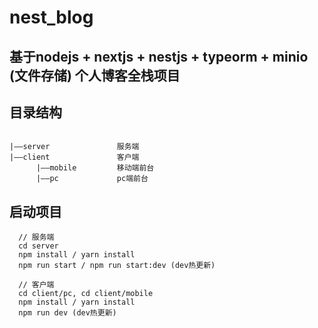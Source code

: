 # nest_blog
## 基于nodejs + nextjs + nestjs + typeorm + minio (文件存储) 个人博客全栈项目
## 目录结构
```text

|——server               服务端
|——client               客户端
      |——mobile         移动端前台
      |——pc             pc端前台
```
## 启动项目
```text
  // 服务端
  cd server
  npm install / yarn install
  npm run start / npm run start:dev (dev热更新)
  
  // 客户端
  cd client/pc, cd client/mobile
  npm install / yarn install
  npm run dev (dev热更新)
```
